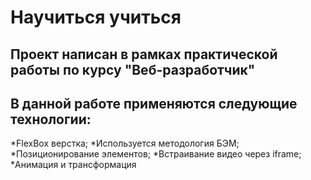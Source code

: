 # Научиться учиться
Проект написан в рамках практической работы по курсу "Веб-разработчик"
------ 
## В данной работе применяются следующие технологии:
*FlexBox верстка;
*Используется методология БЭМ;
*Позиционирование элементов;
*Встраивание видео через iframe;
*Анимация и трансформация
